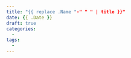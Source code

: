 ```yaml
---
title: "{{ replace .Name "-" " " | title }}"
date: {{ .Date }}
draft: true
categories: 
  -
tags: 
  -
---
```

